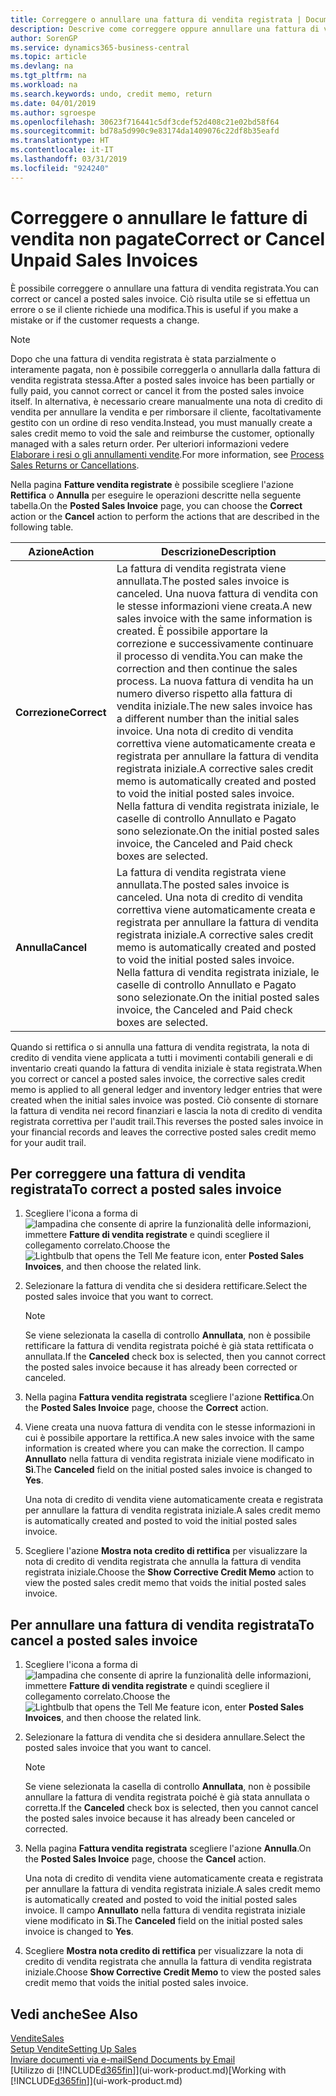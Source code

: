 ```yaml
---
title: Correggere o annullare una fattura di vendita registrata | Documenti Microsoft
description: Descrive come correggere oppure annullare una fattura di vendita registrata e collegarla a una nota di credito di vendita.
author: SorenGP
ms.service: dynamics365-business-central
ms.topic: article
ms.devlang: na
ms.tgt_pltfrm: na
ms.workload: na
ms.search.keywords: undo, credit memo, return
ms.date: 04/01/2019
ms.author: sgroespe
ms.openlocfilehash: 30623f716441c5df3cdef52d408c21e02bd58f64
ms.sourcegitcommit: bd78a5d990c9e83174da1409076c22df8b35eafd
ms.translationtype: HT
ms.contentlocale: it-IT
ms.lasthandoff: 03/31/2019
ms.locfileid: "924240"
---
```

# <a name="correct-or-cancel-unpaid-sales-invoices"></a><span data-ttu-id="0cfd0-103">Correggere o annullare le fatture di vendita non pagate</span><span class="sxs-lookup"><span data-stu-id="0cfd0-103">Correct or Cancel Unpaid Sales Invoices</span></span>
<span data-ttu-id="0cfd0-104">È possibile correggere o annullare una fattura di vendita registrata.</span><span class="sxs-lookup"><span data-stu-id="0cfd0-104">You can correct or cancel a posted sales invoice.</span></span> <span data-ttu-id="0cfd0-105">Ciò risulta utile se si effettua un errore o se il cliente richiede una modifica.</span><span class="sxs-lookup"><span data-stu-id="0cfd0-105">This is useful if you make a mistake or if the customer requests a change.</span></span>

> [!NOTE]  
>   <span data-ttu-id="0cfd0-106">Dopo che una fattura di vendita registrata è stata parzialmente o interamente pagata, non è possibile correggerla o annullarla dalla fattura di vendita registrata stessa.</span><span class="sxs-lookup"><span data-stu-id="0cfd0-106">After a posted sales invoice has been partially or fully paid, you cannot correct or cancel it from the posted sales invoice itself.</span></span> <span data-ttu-id="0cfd0-107">In alternativa, è necessario creare manualmente una nota di credito di vendita per annullare la vendita e per rimborsare il cliente, facoltativamente gestito con un ordine di reso vendita.</span><span class="sxs-lookup"><span data-stu-id="0cfd0-107">Instead, you must manually create a sales credit memo to void the sale and reimburse the customer, optionally managed with a sales return order.</span></span> <span data-ttu-id="0cfd0-108">Per ulteriori informazioni vedere [Elaborare i resi o gli annullamenti vendite](sales-how-process-sales-returns-cancellations.md).</span><span class="sxs-lookup"><span data-stu-id="0cfd0-108">For more information, see [Process Sales Returns or Cancellations](sales-how-process-sales-returns-cancellations.md).</span></span>

<span data-ttu-id="0cfd0-109">Nella pagina **Fatture vendita registrate** è possibile scegliere l'azione **Rettifica** o **Annulla** per eseguire le operazioni descritte nella seguente tabella.</span><span class="sxs-lookup"><span data-stu-id="0cfd0-109">On the **Posted Sales Invoice** page, you can choose the **Correct** action or the **Cancel** action to perform the actions that are described in the following table.</span></span>

| <span data-ttu-id="0cfd0-110">Azione</span><span class="sxs-lookup"><span data-stu-id="0cfd0-110">Action</span></span> | <span data-ttu-id="0cfd0-111">Descrizione</span><span class="sxs-lookup"><span data-stu-id="0cfd0-111">Description</span></span> |
| --- | --- |
| <span data-ttu-id="0cfd0-112">**Correzione**</span><span class="sxs-lookup"><span data-stu-id="0cfd0-112">**Correct**</span></span> |<span data-ttu-id="0cfd0-113">La fattura di vendita registrata viene annullata.</span><span class="sxs-lookup"><span data-stu-id="0cfd0-113">The posted sales invoice is canceled.</span></span> <span data-ttu-id="0cfd0-114">Una nuova fattura di vendita con le stesse informazioni viene creata.</span><span class="sxs-lookup"><span data-stu-id="0cfd0-114">A new sales invoice with the same information is created.</span></span> <span data-ttu-id="0cfd0-115">È possibile apportare la correzione e successivamente continuare il processo di vendita.</span><span class="sxs-lookup"><span data-stu-id="0cfd0-115">You can make the correction and then continue the sales process.</span></span> <span data-ttu-id="0cfd0-116">La nuova fattura di vendita ha un numero diverso rispetto alla fattura di vendita iniziale.</span><span class="sxs-lookup"><span data-stu-id="0cfd0-116">The new sales invoice has a different number than the initial sales invoice.</span></span> <span data-ttu-id="0cfd0-117">Una nota di credito di vendita correttiva viene automaticamente creata e registrata per annullare la fattura di vendita registrata iniziale.</span><span class="sxs-lookup"><span data-stu-id="0cfd0-117">A corrective sales credit memo is automatically created and posted to void the initial posted sales invoice.</span></span> <span data-ttu-id="0cfd0-118">Nella fattura di vendita registrata iniziale, le caselle di controllo Annullato e Pagato sono selezionate.</span><span class="sxs-lookup"><span data-stu-id="0cfd0-118">On the initial posted sales invoice, the Canceled and Paid check boxes are selected.</span></span> |
| <span data-ttu-id="0cfd0-119">**Annulla**</span><span class="sxs-lookup"><span data-stu-id="0cfd0-119">**Cancel**</span></span> |<span data-ttu-id="0cfd0-120">La fattura di vendita registrata viene annullata.</span><span class="sxs-lookup"><span data-stu-id="0cfd0-120">The posted sales invoice is canceled.</span></span> <span data-ttu-id="0cfd0-121">Una nota di credito di vendita correttiva viene automaticamente creata e registrata per annullare la fattura di vendita registrata iniziale.</span><span class="sxs-lookup"><span data-stu-id="0cfd0-121">A corrective sales credit memo is automatically created and posted to void the initial posted sales invoice.</span></span> <span data-ttu-id="0cfd0-122">Nella fattura di vendita registrata iniziale, le caselle di controllo Annullato e Pagato sono selezionate.</span><span class="sxs-lookup"><span data-stu-id="0cfd0-122">On the initial posted sales invoice, the Canceled and Paid check boxes are selected.</span></span> |

<span data-ttu-id="0cfd0-123">Quando si rettifica o si annulla una fattura di vendita registrata, la nota di credito di vendita viene applicata a tutti i movimenti contabili generali e di inventario creati quando la fattura di vendita iniziale è stata registrata.</span><span class="sxs-lookup"><span data-stu-id="0cfd0-123">When you correct or cancel a posted sales invoice, the corrective sales credit memo is applied to all general ledger and inventory ledger entries that were created when the initial sales invoice was posted.</span></span> <span data-ttu-id="0cfd0-124">Ciò consente di stornare la fattura di vendita nei record finanziari e lascia la nota di credito di vendita registrata correttiva per l'audit trail.</span><span class="sxs-lookup"><span data-stu-id="0cfd0-124">This reverses the posted sales invoice in your financial records and leaves the corrective posted sales credit memo for your audit trail.</span></span>

## <a name="to-correct-a-posted-sales-invoice"></a><span data-ttu-id="0cfd0-125">Per correggere una fattura di vendita registrata</span><span class="sxs-lookup"><span data-stu-id="0cfd0-125">To correct a posted sales invoice</span></span>
1. <span data-ttu-id="0cfd0-126">Scegliere l'icona a forma di ![lampadina che consente di aprire la funzionalità delle informazioni](media/ui-search/search_small.png "Informazioni sull'operazione che si desidera eseguire"), immettere **Fatture di vendita registrate** e quindi scegliere il collegamento correlato.</span><span class="sxs-lookup"><span data-stu-id="0cfd0-126">Choose the ![Lightbulb that opens the Tell Me feature](media/ui-search/search_small.png "Tell me what you want to do") icon, enter **Posted Sales Invoices**, and then choose the related link.</span></span>  
2. <span data-ttu-id="0cfd0-127">Selezionare la fattura di vendita che si desidera rettificare.</span><span class="sxs-lookup"><span data-stu-id="0cfd0-127">Select the posted sales invoice that you want to correct.</span></span>

    > [!NOTE]  
    >   <span data-ttu-id="0cfd0-128">Se viene selezionata la casella di controllo **Annullata**, non è possibile rettificare la fattura di vendita registrata poiché è già stata rettificata o annullata.</span><span class="sxs-lookup"><span data-stu-id="0cfd0-128">If the **Canceled** check box is selected, then you cannot correct the posted sales invoice because it has already been corrected or canceled.</span></span>
3. <span data-ttu-id="0cfd0-129">Nella pagina **Fattura vendita registrata** scegliere l'azione **Rettifica**.</span><span class="sxs-lookup"><span data-stu-id="0cfd0-129">On the **Posted Sales Invoice** page, choose the **Correct** action.</span></span>  
4. <span data-ttu-id="0cfd0-130">Viene creata una nuova fattura di vendita con le stesse informazioni in cui è possibile apportare la rettifica.</span><span class="sxs-lookup"><span data-stu-id="0cfd0-130">A new sales invoice with the same information is created where you can make the correction.</span></span> <span data-ttu-id="0cfd0-131">Il campo **Annullato** nella fattura di vendita registrata iniziale viene modificato in **Sì**.</span><span class="sxs-lookup"><span data-stu-id="0cfd0-131">The **Canceled** field on the initial posted sales invoice is changed to **Yes**.</span></span>

    <span data-ttu-id="0cfd0-132">Una nota di credito di vendita viene automaticamente creata e registrata per annullare la fattura di vendita registrata iniziale.</span><span class="sxs-lookup"><span data-stu-id="0cfd0-132">A sales credit memo is automatically created and posted to void the initial posted sales invoice.</span></span>
5. <span data-ttu-id="0cfd0-133">Scegliere l'azione **Mostra nota credito di rettifica** per visualizzare la nota di credito di vendita registrata che annulla la fattura di vendita registrata iniziale.</span><span class="sxs-lookup"><span data-stu-id="0cfd0-133">Choose the **Show Corrective Credit Memo** action to view the posted sales credit memo that voids the initial posted sales invoice.</span></span>

## <a name="to-cancel-a-posted-sales-invoice"></a><span data-ttu-id="0cfd0-134">Per annullare una fattura di vendita registrata</span><span class="sxs-lookup"><span data-stu-id="0cfd0-134">To cancel a posted sales invoice</span></span>
1. <span data-ttu-id="0cfd0-135">Scegliere l'icona a forma di ![lampadina che consente di aprire la funzionalità delle informazioni](media/ui-search/search_small.png "Informazioni sull'operazione che si desidera eseguire"), immettere **Fatture di vendita registrate** e quindi scegliere il collegamento correlato.</span><span class="sxs-lookup"><span data-stu-id="0cfd0-135">Choose the ![Lightbulb that opens the Tell Me feature](media/ui-search/search_small.png "Tell me what you want to do") icon, enter **Posted Sales Invoices**, and then choose the related link.</span></span>  
2. <span data-ttu-id="0cfd0-136">Selezionare la fattura di vendita che si desidera annullare.</span><span class="sxs-lookup"><span data-stu-id="0cfd0-136">Select the posted sales invoice that you want to cancel.</span></span>

    > [!NOTE]  
    >   <span data-ttu-id="0cfd0-137">Se viene selezionata la casella di controllo **Annullata**, non è possibile annullare la fattura di vendita registrata poiché è già stata annullata o corretta.</span><span class="sxs-lookup"><span data-stu-id="0cfd0-137">If the **Canceled** check box is selected, then you cannot cancel the posted sales invoice because it has already been canceled or corrected.</span></span>
3. <span data-ttu-id="0cfd0-138">Nella pagina **Fattura vendita registrata** scegliere l'azione **Annulla**.</span><span class="sxs-lookup"><span data-stu-id="0cfd0-138">On the **Posted Sales Invoice** page, choose the **Cancel** action.</span></span>

    <span data-ttu-id="0cfd0-139">Una nota di credito di vendita viene automaticamente creata e registrata per annullare la fattura di vendita registrata iniziale.</span><span class="sxs-lookup"><span data-stu-id="0cfd0-139">A sales credit memo is automatically created and posted to void the initial posted sales invoice.</span></span> <span data-ttu-id="0cfd0-140">Il campo **Annullato** nella fattura di vendita registrata iniziale viene modificato in **Sì**.</span><span class="sxs-lookup"><span data-stu-id="0cfd0-140">The **Canceled** field on the initial posted sales invoice is changed to **Yes**.</span></span>
4. <span data-ttu-id="0cfd0-141">Scegliere **Mostra nota credito di rettifica** per visualizzare la nota di credito di vendita registrata che annulla la fattura di vendita registrata iniziale.</span><span class="sxs-lookup"><span data-stu-id="0cfd0-141">Choose **Show Corrective Credit Memo** to view the posted sales credit memo that voids the initial posted sales invoice.</span></span>

## <a name="see-also"></a><span data-ttu-id="0cfd0-142">Vedi anche</span><span class="sxs-lookup"><span data-stu-id="0cfd0-142">See Also</span></span>
[<span data-ttu-id="0cfd0-143">Vendite</span><span class="sxs-lookup"><span data-stu-id="0cfd0-143">Sales</span></span>](sales-manage-sales.md)  
[<span data-ttu-id="0cfd0-144">Setup Vendite</span><span class="sxs-lookup"><span data-stu-id="0cfd0-144">Setting Up Sales</span></span>](sales-setup-sales.md)  
[<span data-ttu-id="0cfd0-145">Inviare documenti via e-mail</span><span class="sxs-lookup"><span data-stu-id="0cfd0-145">Send Documents by Email</span></span>](ui-how-send-documents-email.md)  
<span data-ttu-id="0cfd0-146">[Utilizzo di [!INCLUDE[d365fin](includes/d365fin_md.md)]](ui-work-product.md)</span><span class="sxs-lookup"><span data-stu-id="0cfd0-146">[Working with [!INCLUDE[d365fin](includes/d365fin_md.md)]](ui-work-product.md)</span></span>
